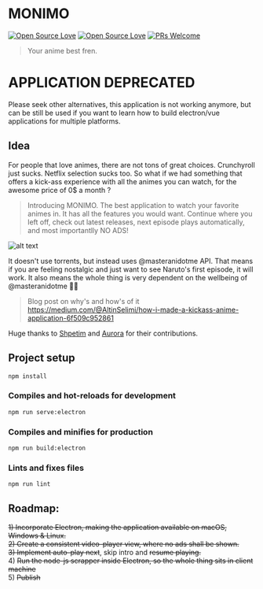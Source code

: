 # MONIMO
[![Open Source Love](https://badges.frapsoft.com/os/v1/open-source.svg?v=102)](https://github.com/ellerbrock/open-source-badge/)
[![Open Source Love](https://badges.frapsoft.com/os/mit/mit.svg?v=102)](https://github.com/ellerbrock/open-source-badge/)
[![PRs Welcome](https://img.shields.io/badge/PRs-welcome-brightgreen.svg?style=flat-square)](http://makeapullrequest.com)

> Your anime best fren.

# APPLICATION DEPRECATED
Please seek other alternatives, this application is not working anymore, but can be still be used if you want to learn how to build electron/vue applications for multiple platforms.

## Idea
For people that love animes, there are not tons of great choices. Crunchyroll just sucks. Netflix selection sucks too. So what if we had something that offers a kick-ass experience with all the animes you can watch, for the awesome price of 0$ a month ?

> Introducing MONIMO. The best application to watch your favorite animes in. It has all the features you would want. Continue where you left off, check out latest releases, next episode plays automatically, and most importantlly NO ADS! 

![alt text](https://i.imgur.com/fIZJ33V.png, "Main Page")

It doesn't use torrents, but instead uses @masteranidotme API. That means if you are feeling nostalgic and just want to see Naruto's first episode, it will work.  It also means the whole thing is very dependent on the wellbeing of @masteranidotme 🙌🏻

> Blog post on why's and how's of it https://medium.com/@AltinSelimi/how-i-made-a-kickass-anime-application-6f509c952861

Huge thanks to [Shpetim](https://github.com/shpetimselaci) and [Aurora](https://github.com/boredalis) for their contributions.

## Project setup
```
npm install
```

### Compiles and hot-reloads for development
```
npm run serve:electron
```

### Compiles and minifies for production
```
npm run build:electron
```

### Lints and fixes files
```
npm run lint
```

## Roadmap:
~~1) Incorporate Electron, making the application available on macOS, Windows & Linux.~~</br>
~~2) Create a consistent video-player view, where no ads shall be shown.~~</br>
~~3) Implement auto-play next~~, skip intro and ~~resume playing.~~</br>
4) ~~Run the node-js scrapper inside Electron, so the whole thing sits in client machine~~</br>
5) ~~Publish~~</br>

